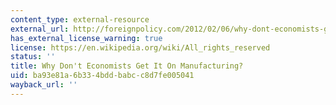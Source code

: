 ```yaml
---
content_type: external-resource
external_url: http://foreignpolicy.com/2012/02/06/why-dont-economists-get-it-on-manufacturing
has_external_license_warning: true
license: https://en.wikipedia.org/wiki/All_rights_reserved
status: ''
title: Why Don't Economists Get It On Manufacturing?
uid: ba93e81a-6b33-4bdd-babc-c8d7fe005041
wayback_url: ''
---
```

